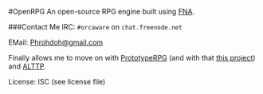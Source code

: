 #OpenRPG
An open-source RPG engine built using [FNA](http://fna-xna.github.io/).

###Contact Me
IRC:   `#orcaware` on `chat.freenode.net`

EMail: Phrohdoh@gmail.com


Finally allows me to move on with [PrototypeRPG](https://github.com/Phrohdoh/PrototypeRPG) (and with that [this project](https://github.com/Phrohdoh/sdl2cs-template)) and [ALTTP](https://github.com/Phrohdoh/ALinkToThePast).

License: ISC (see license file)

